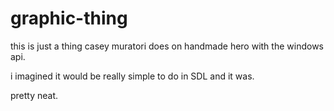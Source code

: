 # graphic-thing

this is just a thing casey muratori does on handmade hero with the windows api.

i imagined it would be really simple to do in SDL and it was.

pretty neat.
